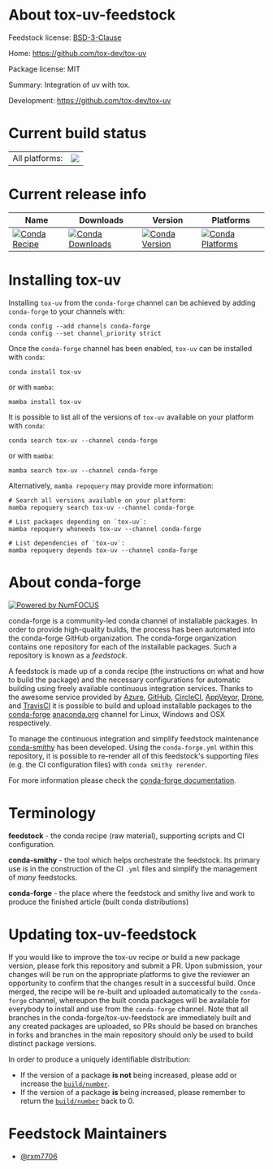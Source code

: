 About tox-uv-feedstock
======================

Feedstock license: [BSD-3-Clause](https://github.com/conda-forge/tox-uv-feedstock/blob/main/LICENSE.txt)

Home: https://github.com/tox-dev/tox-uv

Package license: MIT

Summary: Integration of uv with tox.

Development: https://github.com/tox-dev/tox-uv

Current build status
====================


<table><tr><td>All platforms:</td>
    <td>
      <a href="https://dev.azure.com/conda-forge/feedstock-builds/_build/latest?definitionId=23802&branchName=main">
        <img src="https://dev.azure.com/conda-forge/feedstock-builds/_apis/build/status/tox-uv-feedstock?branchName=main">
      </a>
    </td>
  </tr>
</table>

Current release info
====================

| Name | Downloads | Version | Platforms |
| --- | --- | --- | --- |
| [![Conda Recipe](https://img.shields.io/badge/recipe-tox--uv-green.svg)](https://anaconda.org/conda-forge/tox-uv) | [![Conda Downloads](https://img.shields.io/conda/dn/conda-forge/tox-uv.svg)](https://anaconda.org/conda-forge/tox-uv) | [![Conda Version](https://img.shields.io/conda/vn/conda-forge/tox-uv.svg)](https://anaconda.org/conda-forge/tox-uv) | [![Conda Platforms](https://img.shields.io/conda/pn/conda-forge/tox-uv.svg)](https://anaconda.org/conda-forge/tox-uv) |

Installing tox-uv
=================

Installing `tox-uv` from the `conda-forge` channel can be achieved by adding `conda-forge` to your channels with:

```
conda config --add channels conda-forge
conda config --set channel_priority strict
```

Once the `conda-forge` channel has been enabled, `tox-uv` can be installed with `conda`:

```
conda install tox-uv
```

or with `mamba`:

```
mamba install tox-uv
```

It is possible to list all of the versions of `tox-uv` available on your platform with `conda`:

```
conda search tox-uv --channel conda-forge
```

or with `mamba`:

```
mamba search tox-uv --channel conda-forge
```

Alternatively, `mamba repoquery` may provide more information:

```
# Search all versions available on your platform:
mamba repoquery search tox-uv --channel conda-forge

# List packages depending on `tox-uv`:
mamba repoquery whoneeds tox-uv --channel conda-forge

# List dependencies of `tox-uv`:
mamba repoquery depends tox-uv --channel conda-forge
```


About conda-forge
=================

[![Powered by
NumFOCUS](https://img.shields.io/badge/powered%20by-NumFOCUS-orange.svg?style=flat&colorA=E1523D&colorB=007D8A)](https://numfocus.org)

conda-forge is a community-led conda channel of installable packages.
In order to provide high-quality builds, the process has been automated into the
conda-forge GitHub organization. The conda-forge organization contains one repository
for each of the installable packages. Such a repository is known as a *feedstock*.

A feedstock is made up of a conda recipe (the instructions on what and how to build
the package) and the necessary configurations for automatic building using freely
available continuous integration services. Thanks to the awesome service provided by
[Azure](https://azure.microsoft.com/en-us/services/devops/), [GitHub](https://github.com/),
[CircleCI](https://circleci.com/), [AppVeyor](https://www.appveyor.com/),
[Drone](https://cloud.drone.io/welcome), and [TravisCI](https://travis-ci.com/)
it is possible to build and upload installable packages to the
[conda-forge](https://anaconda.org/conda-forge) [anaconda.org](https://anaconda.org/)
channel for Linux, Windows and OSX respectively.

To manage the continuous integration and simplify feedstock maintenance
[conda-smithy](https://github.com/conda-forge/conda-smithy) has been developed.
Using the ``conda-forge.yml`` within this repository, it is possible to re-render all of
this feedstock's supporting files (e.g. the CI configuration files) with ``conda smithy rerender``.

For more information please check the [conda-forge documentation](https://conda-forge.org/docs/).

Terminology
===========

**feedstock** - the conda recipe (raw material), supporting scripts and CI configuration.

**conda-smithy** - the tool which helps orchestrate the feedstock.
                   Its primary use is in the construction of the CI ``.yml`` files
                   and simplify the management of *many* feedstocks.

**conda-forge** - the place where the feedstock and smithy live and work to
                  produce the finished article (built conda distributions)


Updating tox-uv-feedstock
=========================

If you would like to improve the tox-uv recipe or build a new
package version, please fork this repository and submit a PR. Upon submission,
your changes will be run on the appropriate platforms to give the reviewer an
opportunity to confirm that the changes result in a successful build. Once
merged, the recipe will be re-built and uploaded automatically to the
`conda-forge` channel, whereupon the built conda packages will be available for
everybody to install and use from the `conda-forge` channel.
Note that all branches in the conda-forge/tox-uv-feedstock are
immediately built and any created packages are uploaded, so PRs should be based
on branches in forks and branches in the main repository should only be used to
build distinct package versions.

In order to produce a uniquely identifiable distribution:
 * If the version of a package **is not** being increased, please add or increase
   the [``build/number``](https://docs.conda.io/projects/conda-build/en/latest/resources/define-metadata.html#build-number-and-string).
 * If the version of a package **is** being increased, please remember to return
   the [``build/number``](https://docs.conda.io/projects/conda-build/en/latest/resources/define-metadata.html#build-number-and-string)
   back to 0.

Feedstock Maintainers
=====================

* [@rxm7706](https://github.com/rxm7706/)

